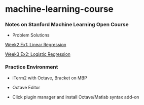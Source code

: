 # machine-learning-course

### Notes on Stanford Machine Learning Open Course

- Problem Solutions

[Week2 Ex1: Linear Regression](https://github.com/maxwu/machine-learning-course/tree/master/machine-learning-ex1/ex1)

[Week3 Ex2: Logistic Regression](https://github.com/maxwu/machine-learning-course/tree/master/machine-learning-ex2/ex2)

### Practice Environment

- iTerm2 with Octave, Bracket on MBP

- Octave Editor
 - Click plugin manager and install Octave/Matlab syntax add-on
